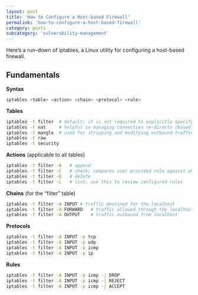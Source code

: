 ```yaml
---
layout: post
title: 'How to Configure a Host-based Firewall'
permalink: 'how-to-configure-a-host-based-firewall'
category: posts
subcategory: 'vulnerability-management' 
---
```


Here’s a run-down of iptables, a Linux utility for configuring a host-based firewall.

## Fundamentals

**Syntax**  
```bash
iptables <table> <action> <chain> <protocol> <rule>
```

**Tables**  
```bash
iptables -t filter	# default; it is not required to explicitly specify this table
iptables -t nat 	# helpful in managing connection re-directs (based on src/dst IP)
iptables -t mangle	# used for stripping and modifying outbound traffic
iptables -t raw
iptables -t security
```

**Actions** (applicable to all tables)   
```bash
iptables -t filter -A 	# append
iptables -t filter -C	# check; compares user provided rule against what is configured
iptables -t filter -D 	# delete
iptables -t filter -L	# list; use this to review configured rules
```

**Chains** (for the “filter” table)  
```bash
iptables -t filter -A INPUT	# traffic destined for the localhost
iptables -t filter -A FORWARD	# traffic allowed through the localhost
iptables -t filter -A OUTPUT	# traffic outbound from localhost
```

**Protocols**
```bash
iptables -t filter -A INPUT -p tcp
iptables -t filter -A INPUT -p udp
iptables -t filter -A INPUT -p icmp
iptables -t filter -A INPUT -p ip 
```

**Rules**
```bash
iptables -t filter -A INPUT -p icmp -j DROP
iptables -t filter -A INPUT -p icmp -j REJECT
iptables -t filter -A INPUT -p icmp -j ACCEPT
```
